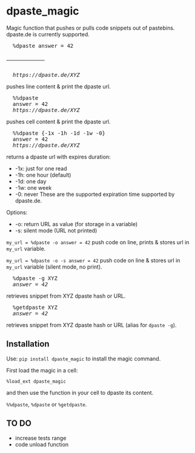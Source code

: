 # dpaste_magic
Magic function that pushes or pulls code snippets out of pastebins.
dpaste.de is currently supported.
<pre>
  %dpaste answer = 42
  <hr width="20%" size="1">
  <i>https://dpaste.de/XYZ</i>
</pre>
pushes line content & print the dpaste url.
<pre>
  %%dpaste
  answer = 42
  <i>https://dpaste.de/XYZ</i>
</pre>
pushes cell content & print the dpaste url.
<pre>
  %%dpaste {-1x -1h -1d -1w -0}
  answer = 42
  <i>https://dpaste.de/XYZ</i>
</pre>
returns a dpaste url with expires duration:
* -1x: just for one read
* -1h: one hour (default)
* -1d: one day
* -1w: one week
* -0: never
These are the supported expiration time supported by dpaste.de.

Options:
* -o: return URL as value (for storage in a variable)
* -s: silent mode (URL not printed)

`my_url = %dpaste -o answer = 42`
push code on line, prints & stores url in `my_url` variable.

`my_url = %dpaste -o -s answer = 42`
push code on line & stores url in `my_url` variable (silent mode, no print).
<pre>
  %dpaste -g XYZ
  <i>answer = 42</i>
</pre>
retrieves snippet from XYZ dpaste hash or URL.
<pre>
  %getdpaste XYZ
  <i>answer = 42</i>
</pre>
retrieves snippet from XYZ dpaste hash or URL (alias for `dpaste -g`).


## Installation

Use:
`pip install dpaste_magic`
to install the magic command.

First load the magic in a cell:

`%load_ext dpaste_magic`

and then use the function in your cell to dpaste its content.

`%%dpaste`, `%dpaste` or `%getdpaste`.


## TO DO

* increase tests range
* code unload function
